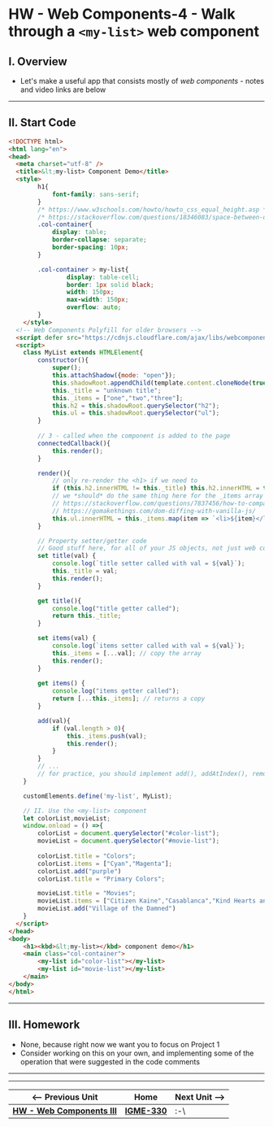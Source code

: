 # HW - Web Components-4 - Walk through a `<my-list>` web component

## I. Overview

- Let's make a useful app that consists mostly of *web components* - notes and video links are below

<hr>

## II. Start Code

```html
<!DOCTYPE html>
<html lang="en">
<head>
  <meta charset="utf-8" />
  <title>&lt;my-list> Component Demo</title>
  <style>
		h1{
			font-family: sans-serif;
		}
		/* https://www.w3schools.com/howto/howto_css_equal_height.asp */
		/* https://stackoverflow.com/questions/18346083/space-between-divs-display-table-cell/18346159 */
		.col-container{
			display: table;
			border-collapse: separate;
			border-spacing: 10px;
		}

		.col-container > my-list{
				display: table-cell;
				border: 1px solid black;
				width: 150px;
				max-width: 150px;
				overflow: auto;
		}
	</style>
  <!-- Web Components Polyfill for older browsers -->
  <script defer src="https://cdnjs.cloudflare.com/ajax/libs/webcomponentsjs/2.6.0/webcomponents-loader.min.js"></script>
  <script>
    class MyList extends HTMLElement{
		constructor(){
			super();
			this.attachShadow({mode: "open"});
			this.shadowRoot.appendChild(template.content.cloneNode(true));
			this._title = "unknown title";
			this._items = ["one","two","three"];
			this.h2 = this.shadowRoot.querySelector("h2");
			this.ul = this.shadowRoot.querySelector("ul");
		}
		
		// 3 - called when the component is added to the page
		connectedCallback(){
			this.render();
		}

		render(){
			// only re-render the <h1> if we need to
			if (this.h2.innerHTML != this._title) this.h2.innerHTML = this._title; 
			// we *should* do the same thing here for the _items array - write that code if you want to
			// https://stackoverflow.com/questions/7837456/how-to-compare-arrays-in-javascript
			// https://gomakethings.com/dom-diffing-with-vanilla-js/
			this.ul.innerHTML = this._items.map(item => `<li>${item}</li>`).join("");
		}

		// Property setter/getter code
		// Good stuff here, for all of your JS objects, not just web components
		set title(val) {
			console.log(`title setter called with val = ${val}`);
			this._title = val;
			this.render();
		}

		get title(){
			console.log("title getter called");
			return this._title;
		}

		set items(val) {
			console.log(`items setter called with val = ${val}`);
			this._items = [...val]; // copy the array
			this.render();
		}
	
		get items() {
			console.log("items getter called");
			return [...this._items]; // returns a copy
		}

		add(val){
			if (val.length > 0){
				this._items.push(val);
				this.render();
			}
		}
		// ...
		// for practice, you should implement add(), addAtIndex(), removeAtIndex(), clear() etc
	} 

	customElements.define('my-list', MyList);

	// II. Use the <my-list> component
	let	colorList,movieList;
	window.onload = () =>{
		colorList = document.querySelector("#color-list");
		movieList = document.querySelector("#movie-list");
		
		colorList.title = "Colors";
		colorList.items = ["Cyan","Magenta"];
		colorList.add("purple")
		colorList.title = "Primary Colors";

		movieList.title = "Movies";
		movieList.items = ["Citizen Kaine","Casablanca","Kind Hearts and Coronets"];
		movieList.add("Village of the Damned")
	}
  </script>
</head>
<body>
	<h1><kbd>&lt;my-list></kbd> component demo</h1>
	<main class="col-container">
		<my-list id="color-list"></my-list>
		<my-list id="movie-list"></my-list>
	</main>
</body>
</html>
```

<hr>

## III. Homework

- None, because right now we want you to focus on Project 1 
- Consider working on this on your own, and implementing some of the operation that were suggested in the code comments

<hr><hr>

| <-- Previous Unit | Home | Next Unit -->
| --- | --- | --- 
|  [**HW - Web Components III**](HW-wc-3.md)  |  [**IGME-330**](../README.md) | :-\
